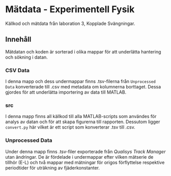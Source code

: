 # Mätdata - Experimentell Fysik
Källkod och mätdata från laboration 3, Kopplade Svängningar.

## Innehåll
Mätdatan och koden är sorterad i olika mappar för att underlätta hantering och sökning i datan.

### CSV Data
I denna mapp och dess undermappar finns .tsv-filerna från ``Unprocessed Data`` konverterade till .csv med metadata om kolumnerna borttaget. Dessa gjordes för att underlätta importering av data till MATLAB.

### src
I denna mapp finns all källkod till alla MATLAB-scripts som användes för analys av datan och för att skapa figurerna till rapporten. Dessutom ligger ``convert.py`` här vilket är ett script som konverterar .tsv till .csv.

### Unprocessed Data
Under denna mapp finns .tsv-filer exporterade från *Qualisys Track Manager* utan ändringar. De är fördelade i undermappar efter vilken mätserie de tillhör (E-L) och två mappar med mätningar för origos förflyttelse respektive periodtider för uträkning av fjäderkonstanter.